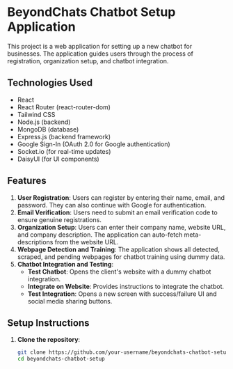 # BeyondChats Chatbot Setup Application

This project is a web application for setting up a new chatbot for businesses. The application guides users through the process of registration, organization setup, and chatbot integration.

## Technologies Used

- React
- React Router (react-router-dom)
- Tailwind CSS
- Node.js (backend)
- MongoDB (database)
- Express.js (backend framework)
- Google Sign-In (OAuth 2.0 for Google authentication)
- Socket.io (for real-time updates)
- DaisyUI (for UI components)

## Features

1. **User Registration**: Users can register by entering their name, email, and password. They can also continue with Google for authentication.
2. **Email Verification**: Users need to submit an email verification code to ensure genuine registrations.
3. **Organization Setup**: Users can enter their company name, website URL, and company description. The application can auto-fetch meta-descriptions from the website URL.
4. **Webpage Detection and Training**: The application shows all detected, scraped, and pending webpages for chatbot training using dummy data.
5. **Chatbot Integration and Testing**:
   - **Test Chatbot**: Opens the client's website with a dummy chatbot integration.
   - **Integrate on Website**: Provides instructions to integrate the chatbot.
   - **Test Integration**: Opens a new screen with success/failure UI and social media sharing buttons.

## Setup Instructions

1. **Clone the repository**:
   ```bash
   git clone https://github.com/your-username/beyondchats-chatbot-setup.git
   cd beyondchats-chatbot-setup

